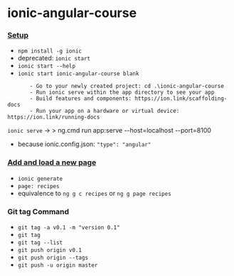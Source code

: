 # ionic-angular-course

### [Setup](https://www.udemy.com/course/ionic-2-the-practical-guide-to-building-ios-android-apps/learn/lecture/13727692#questions)
- `npm install -g ionic`
- deprecated: `ionic start`
- `ionic start --help`
- `ionic start ionic-angular-course blank`
```
       - Go to your newly created project: cd .\ionic-angular-course
       - Run ionic serve within the app directory to see your app
       - Build features and components: https://ion.link/scaffolding-docs
       - Run your app on a hardware or virtual device: https://ion.link/running-docs
```

`ionic serve` -> > ng.cmd run app:serve --host=localhost --port=8100
 - because ionic.config.json: `"type": "angular"`

 ### [Add and load a new page](https://www.udemy.com/course/ionic-2-the-practical-guide-to-building-ios-android-apps/learn/lecture/13727706#questions)
 - `ionic generate`
 - `page: recipes` 
 - equivalence to `ng g c recipes` or `ng g page recipes`


### Git tag Command 
- `git tag -a v0.1 -m "version 0.1"`
- `git tag`
- `git tag --list`
- `git push origin v0.1`
- `git push origin --tags`
- `git push -u origin master`